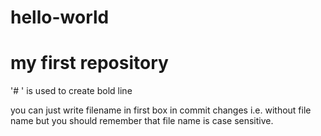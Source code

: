 # hello-world
# my first repository
'# ' is used to create bold line

you can just write filename in first box in commit changes i.e. without file name but you should remember that file name is case sensitive.
